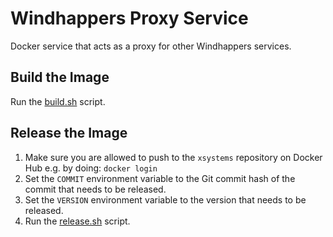 # Windhappers Proxy Service

Docker service that acts as a proxy for other Windhappers services.


## Build the Image

Run the [build.sh](build.sh) script.


## Release the Image

1. Make sure you are allowed to push to the `xsystems` repository on Docker Hub e.g. by doing: `docker login`
2. Set the `COMMIT` environment variable to the Git commit hash of the commit that needs to be released.
3. Set the `VERSION` environment variable to the version that needs to be released.
4. Run the [release.sh](release.sh) script.
